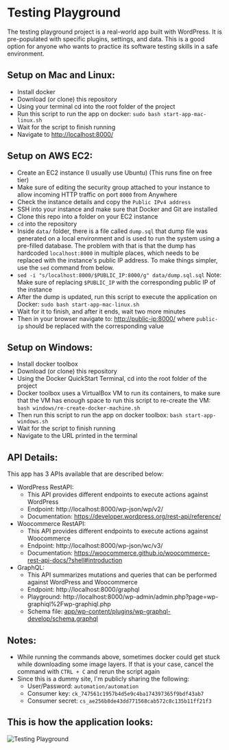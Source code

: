 # Testing Playground
The testing playground project is a real-world app built with WordPress. It is pre-populated with specific plugins, settings, and data. This is a good option for anyone who wants to practice its software testing skills in a safe environment.

## Setup on Mac and Linux:
- Install docker
- Download (or clone) this repository
- Using your terminal cd into the root folder of the project
- Run this script to run the app on docker: `sudo bash start-app-mac-linux.sh`
- Wait for the script to finish running
- Navigate to [http://localhost:8000/](http://localhost:8000/)

## Setup on AWS EC2:
- Create an EC2 instance (I usually use Ubuntu) (This runs fine on free tier)
- Make sure of editing the security group attached to your instance to allow incoming HTTP traffic on port `8000` from Anywhere
- Check the instance details and copy the `Public IPv4 address`
- SSH into your instance and make sure that Docker and Git are installed
- Clone this repo into a folder on your EC2 instance
- `cd` into the repository
- Inside `data/` folder, there is a file called `dump.sql` that dump file was generated on a local environment and is used to run the system using a pre-filled database. The problem with that is that the dump has hardcoded `localhost:8000` in multiple places, which needs to be replaced with the instance's public IP address. To make things simpler, use the `sed` command from below.
- `sed -i "s/localhost:8000/$PUBLIC_IP:8000/g" data/dump.sql.sql` Note: Make sure of replacing `$PUBLIC_IP` with the corresponding public IP of the instance
- After the dump is updated, run this script to execute the application on Docker: `sudo bash start-app-mac-linux.sh`
- Wait for it to finish, and after it ends, wait two more minutes
- Then in your browser navigate to: [http://public-ip:8000/](http://public-ip:8000/) where `public-ip` should be replaced with the corresponding value


## Setup on Windows:
- Install docker toolbox
- Download (or clone) this repository
- Using the Docker QuickStart Terminal, cd into the root folder of the project
- Docker toolbox uses a VirtualBox VM to run its containers, to make sure that the VM has enough space to run this script to re-create the VM: `bash windows/re-create-docker-machine.sh`
- Then run this script to run the app on docker toolbox: `bash start-app-windows.sh`
- Wait for the script to finish running
- Navigate to the URL printed in the terminal

## API Details:
This app has 3 APIs available that are described below:
- WordPress RestAPI:
  - This API provides different endpoints to execute actions against WordPress
  - Endpoint: http://localhost:8000/wp-json/wp/v2/
  - Documentation: https://developer.wordpress.org/rest-api/reference/
- Woocommerce RestAPI:
  - This API provides different endpoints to execute actions against Woocommerce
  - Endpoint: http://localhost:8000/wp-json/wc/v3/
  - Documentation: https://woocommerce.github.io/woocommerce-rest-api-docs/?shell#introduction
- GraphQL: 
  - This API summarizes mutations and queries that can be performed against WordPress and Woocommerce
  - Endpoint: http://localhost:8000/graphql
  - Playground: http://localhost:8000/wp-admin/admin.php?page=wp-graphiql%2Fwp-graphiql.php
  - Schema file: [app/wp-content/plugins/wp-graphql-develop/schema.graphql](app/wp-content/plugins/wp-graphql-develop/schema.graphql)

## Notes:
- While running the commands above, sometimes docker could get stuck while downloading some image layers. If that is your case, cancel the command with `CTRL + C` and rerun the script again
- Since this is a dummy site, I'm publicly sharing the following:
  - User/Password: `automation/automation`
  - Consumer key:  `ck_747561c1957b4d5e9c4ba174397365f9bdf43ab7`
  - Consumer secret:  `cs_ae256b8de43dd771568cab572c8c135b11ff21f3`
  
## This is how the application looks:
  ![Testing Playground](https://raw.githubusercontent.com/atfuentess/dummy_wordpress/master/playground.png)
